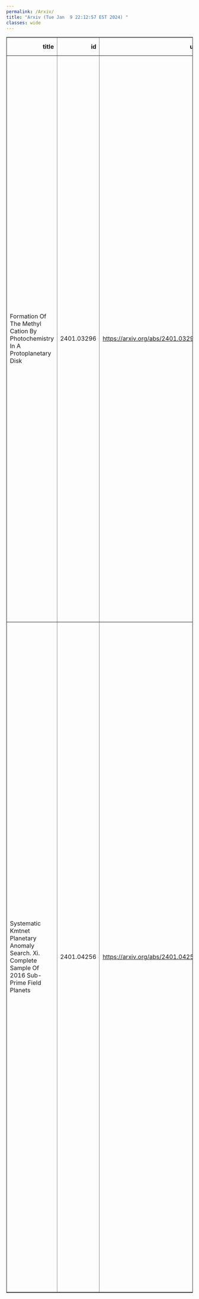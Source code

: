 ```yaml
---
permalink: /Arxiv/
title: "Arxiv (Tue Jan  9 22:12:57 EST 2024) "
classes: wide
---
```

<table border="1" class="dataframe">
  <thead>
    <tr style="text-align: right;">
      <th>title</th>
      <th>id</th>
      <th>url</th>
      <th>authors</th>
      <th>Local Authors</th>
    </tr>
  </thead>
  <tbody>
    <tr>
      <td>Formation Of The Methyl Cation By Photochemistry In A Protoplanetary   Disk</td>
      <td>2401.03296</td>
      <td><a href="https://arxiv.org/abs/2401.03296" target="_blank">https://arxiv.org/abs/2401.03296</a></td>
      <td>Olivier Berné, Marie-Aline Martin-Drumel, Ilane Schroetter, Javier R. Goicoechea, Ugo Jacovella, Bérenger Gans, Emmanuel Dartois, Laurent Coudert, Edwin Bergin, Felipe Alarcon, Jan Cami, Evelyne Roueff, John H. Black, Oskar Asvany, Emilie Habart, Els Peeters, Amelie Canin, Boris Trahin, Christine Joblin, Stephan Schlemmer, Sven Thorwirth, Jose Cernicharo, Maryvonne Gerin, Alexander Tielens, Marion Zannese, Alain Abergel, Jeronimo Bernard-Salas, Christiaan Boersma, Emeric Bron, Ryan Chown, Sara Cuadrado, Daniel Dicken, Meriem Elyajouri, Asunción Fuente, Karl D. Gordon, Lina Issa, Olga Kannavou, Baria Khan, Ozan Lacinbala, David Languignon, Romane Le Gal, Alexandros Maragkoudakis, Raphael Meshaka, Yoko Okada, Takashi Onaka, Sofia Pasquini, Marc W. Pound, Massimo Robberto, Markus Röllig, Bethany Schefter, Thiébaut Schirmer, Ameek Sidhu, Benoit Tabone, Dries Van De Putte, Sílvia Vicente, Mark G. Wolfire</td>
      <td>Ryan Chown</td>
    </tr>
    <tr>
      <td>Systematic Kmtnet Planetary Anomaly Search. Xi. Complete Sample Of 2016   Sub-Prime Field Planets</td>
      <td>2401.04256</td>
      <td><a href="https://arxiv.org/abs/2401.04256" target="_blank">https://arxiv.org/abs/2401.04256</a></td>
      <td>In-Gu Shin, Jennifer C. Yee, Weicheng Zang, Cheongho Han, Hongjing Yang, Andrew Gould, Chung-Uk Lee, Andrzej Udalski, Takahiro Sumi, Michael D. Albrow, Sun-Ju Chung, Kyu-Ha Hwang, Youn Kil Jung, Yoon-Hyun Ryu, Yossi Shvartzvald, Sang-Mok Cha, Dong-Jin Kim, Hyoun-Woo Kim, Seung-Lee Kim, Dong-Joo Lee, Yongseok Lee, Byeong-Gon Park, Richard W. Pogge, Przemek Mróz, Michał K. Szymański, Jan Skowron, Radosław Poleski, Igor Soszyński, Paweł Pietrukowicz, Szymon Kozłowski, Krzysztof A. Rybicki, Patryk Iwanek, Krzysztof Ulaczyk, Marcin Wrona, Mariusz Gromadzki, Fumio Abe, Ken Bando, Richard Barry, David P. Bennett, Aparna Bhattacharya, Ian A. Bond, Hirosane Fujii, Akihiko Fukui, Ryusei Hamada, Shunya Hamada, Naoto Hamasaki, Yuki Hirao, Stela Ishitani Silva, Yoshitaka Itow, Rintaro Kirikawa, Naoki Koshimoto, Yutaka Matsubara, Shota Miyazaki, Yasushi Muraki, Tutumi Nagai, Kansuke Nunota, Greg Olmschenk, Clément Ranc, Nicholas J. Rattenbury, Yuki Satoh, Daisuke Suzuki, Mio Tomoyoshi, Paul . J. Tristram, Aikaterini Vandorou, Hibiki Yama, Kansuke Yamashita</td>
      <td>Andrew Gould, Richard Pogge</td>
    </tr>
  </tbody>
</table>